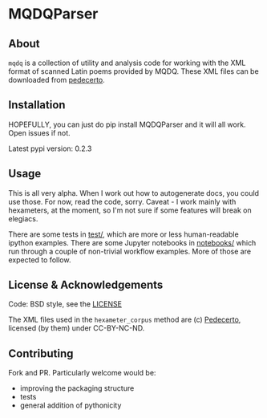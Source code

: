 # MQDQParser

## About

`mqdq` is a collection of utility and analysis code for working with the XML format of scanned Latin poems provided by MQDQ. These XML files can be downloaded from [pedecerto](http://www.pedecerto.eu/pagine/autori).

## Installation

HOPEFULLY, you can just do pip install MQDQParser and it will all work. Open issues if not.

Latest pypi version: 0.2.3

## Usage

This is all very alpha. When I work out how to autogenerate docs, you could use those. For now, read the code, sorry. Caveat - I work mainly with hexameters, at the moment, so I'm not sure if some features will break on elegiacs.

There are some tests in [test/](test), which are more or less human-readable ipython examples. There are some Jupyter notebooks in [notebooks/](notebooks) which run through a couple of non-trivial workflow examples. More of those are expected to follow.

## License & Acknowledgements

Code: BSD style, see the [LICENSE](LICENSE.txt)

The XML files used in the `hexameter_corpus` method are (c) [Pedecerto](http://www.pedecerto.eu), licensed (by them) under CC-BY-NC-ND.

## Contributing

Fork and PR. Particularly welcome would be:
- improving the packaging structure
- tests
- general addition of pythonicity
